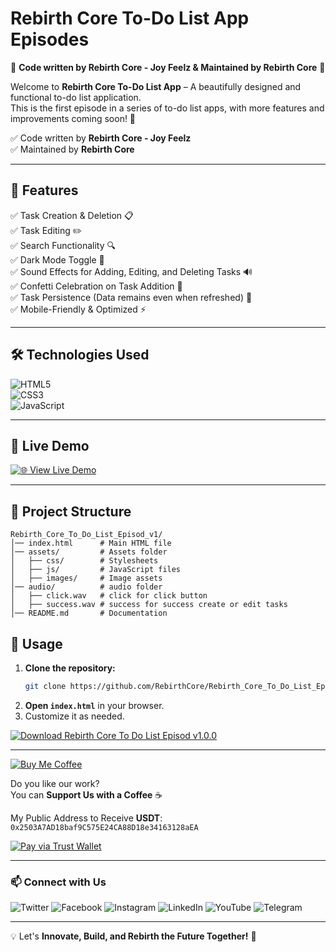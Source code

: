 # Rebirth Core To-Do List App Episodes

🚀 **Code written by Rebirth Core - Joy Feelz & Maintained by Rebirth Core** 🚀

Welcome to **Rebirth Core To-Do List App** – A beautifully designed and functional to-do list application.  
This is the first episode in a series of to-do list apps, with more features and improvements coming soon! 🚀  

✅ Code written by **Rebirth Core - Joy Feelz**  
✅ Maintained by **Rebirth Core**  

---

## 📌 Features  
✅ Task Creation & Deletion 📋  
✅ Task Editing ✏️  
✅ Search Functionality 🔍  
✅ Dark Mode Toggle 🌙  
✅ Sound Effects for Adding, Editing, and Deleting Tasks 🔊  
✅ Confetti Celebration on Task Addition 🎉  
✅ Task Persistence (Data remains even when refreshed) 🔄  
✅ Mobile-Friendly & Optimized ⚡  

---

## 🛠️ Technologies Used  
![HTML5](https://img.shields.io/badge/HTML5-%23E34F26.svg?style=for-the-badge&logo=html5&logoColor=white)  
![CSS3](https://img.shields.io/badge/CSS3-%231572B6.svg?style=for-the-badge&logo=css3&logoColor=white)  
![JavaScript](https://img.shields.io/badge/JavaScript-%23F7DF1E.svg?style=for-the-badge&logo=javascript&logoColor=black)  

---

## 🔗 Live Demo  
[![🌐 View Live Demo](https://img.shields.io/badge/View-Live%20Demo-brightgreen?style=for-the-badge)](https://rebirthcore.github.io/Rebirth_Core_To_Do_List_Episod_v1/)

---


## 📂 Project Structure  

```
Rebirth_Core_To_Do_List_Episod_v1/
│── index.html      # Main HTML file  
│── assets/         # Assets folder  
│   ├── css/        # Stylesheets  
│   ├── js/         # JavaScript files  
│   ├── images/     # Image assets  
│── audio/          # audio folder  
│   ├── click.wav   # click for click button
│   ├── success.wav # success for success create or edit tasks
│── README.md       # Documentation  
```

## 🚀 Usage  

1. **Clone the repository:**  
   ```sh
   git clone https://github.com/RebirthCore/Rebirth_Core_To_Do_List_Episod_v1.git
   ```
2. **Open `index.html`** in your browser.  
3. Customize it as needed.  

[![Download Rebirth Core To Do List Episod v1.0.0](https://img.shields.io/badge/📥%20Download%20Pen%20Rebirth%20To%20Do%20list%20-v1.0.0-blue?style=for-the-badge)](https://github.com/RebirthCore/Rebirth_Core_To_Do_List_Episod_v1/releases/tag/v1.0.0)

---

[![Buy Me Coffee](https://img.shields.io/badge/Buy%20Me%20Coffee-%23FFDD00.svg?style=for-the-badge&logo=buy-me-a-coffee&logoColor=black)](https://link.trustwallet.com/send?coin=20000714&address=0x2503A7AD18baf9C575E24CA88D18e34163128aEA&token_id=0x55d398326f99059fF775485246999027B3197955)

Do you like our work?  
You can **Support Us with a Coffee** ☕

My Public Address to Receive **USDT**:  
`0x2503A7AD18baf9C575E24CA88D18e34163128aEA`

[![Pay via Trust Wallet](https://img.shields.io/badge/Pay%20via%20Trust%20Wallet-%23007AFF.svg?style=for-the-badge&logo=trustwallet&logoColor=white)](https://link.trustwallet.com/send?coin=20000714&address=0x2503A7AD18baf9C575E24CA88D18e34163128aEA&token_id=0x55d398326f99059fF775485246999027B3197955)


---

### 📫 Connect with Us

![Twitter](https://img.shields.io/badge/x-%231DA1F2.svg?style=for-the-badge&logo=x&logoColor=white&link=https://x.com/Rebirth_Core)
![Facebook](https://img.shields.io/badge/Facebook-%231877F2.svg?style=for-the-badge&logo=facebook&logoColor=white&link=https://web.facebook.com/people/Rebirth-Core/61573497102060/)
![Instagram](https://img.shields.io/badge/Instagram-%23E4405F.svg?style=for-the-badge&logo=instagram&logoColor=white&link=https://www.instagram.com/rebirth_core)
![LinkedIn](https://img.shields.io/badge/LinkedIn-%230A66C2.svg?style=for-the-badge&logo=linkedin&logoColor=white&link=https://www.linkedin.com/company/rebirth-core/)
![YouTube](https://img.shields.io/badge/YouTube-%23FF0000.svg?style=for-the-badge&logo=youtube&logoColor=white&link=https://www.youtube.com/@rebirth_core)
![Telegram](https://img.shields.io/badge/Telegram-%2326A5E4.svg?style=for-the-badge&logo=telegram&logoColor=white&link=https://t.me/RebirthCoreCommunity)

---

💡 Let's **Innovate, Build, and Rebirth the Future Together!** 🚀  
